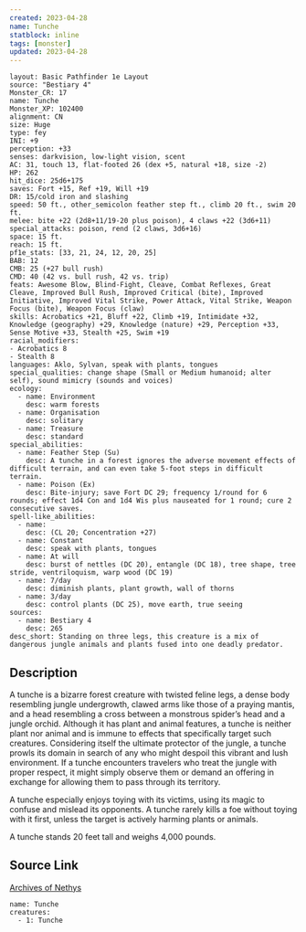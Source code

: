 ```yaml
---
created: 2023-04-28
name: Tunche
statblock: inline
tags: [monster]
updated: 2023-04-28
---
```

```statblock
layout: Basic Pathfinder 1e Layout
source: "Bestiary 4"
Monster_CR: 17
name: Tunche
Monster_XP: 102400
alignment: CN
size: Huge
type: fey
INI: +9
perception: +33
senses: darkvision, low-light vision, scent
AC: 31, touch 13, flat-footed 26 (dex +5, natural +18, size -2)
HP: 262
hit_dice: 25d6+175
saves: Fort +15, Ref +19, Will +19
DR: 15/cold iron and slashing
speed: 50 ft., other_semicolon feather step ft., climb 20 ft., swim 20 ft.
melee: bite +22 (2d8+11/19-20 plus poison), 4 claws +22 (3d6+11)
special_attacks: poison, rend (2 claws, 3d6+16)
space: 15 ft.
reach: 15 ft.
pf1e_stats: [33, 21, 24, 12, 20, 25]
BAB: 12
CMB: 25 (+27 bull rush)
CMD: 40 (42 vs. bull rush, 42 vs. trip)
feats: Awesome Blow, Blind-Fight, Cleave, Combat Reflexes, Great Cleave, Improved Bull Rush, Improved Critical (bite), Improved Initiative, Improved Vital Strike, Power Attack, Vital Strike, Weapon Focus (bite), Weapon Focus (claw)
skills: Acrobatics +21, Bluff +22, Climb +19, Intimidate +32, Knowledge (geography) +29, Knowledge (nature) +29, Perception +33, Sense Motive +33, Stealth +25, Swim +19
racial_modifiers:
- Acrobatics 8
- Stealth 8
languages: Aklo, Sylvan, speak with plants, tongues
special_qualities: change shape (Small or Medium humanoid; alter self), sound mimicry (sounds and voices)
ecology:
  - name: Environment
    desc: warm forests
  - name: Organisation
    desc: solitary
  - name: Treasure
    desc: standard
special_abilities:
  - name: Feather Step (Su)
    desc: A tunche in a forest ignores the adverse movement effects of difficult terrain, and can even take 5-foot steps in difficult terrain.
  - name: Poison (Ex)
    desc: Bite-injury; save Fort DC 29; frequency 1/round for 6 rounds; effect 1d4 Con and 1d4 Wis plus nauseated for 1 round; cure 2 consecutive saves.
spell-like_abilities:
  - name:
    desc: (CL 20; Concentration +27)
  - name: Constant
    desc: speak with plants, tongues
  - name: At will
    desc: burst of nettles (DC 20), entangle (DC 18), tree shape, tree stride, ventriloquism, warp wood (DC 19)
  - name: 7/day
    desc: diminish plants, plant growth, wall of thorns
  - name: 3/day
    desc: control plants (DC 25), move earth, true seeing
sources:
  - name: Bestiary 4
    desc: 265
desc_short: Standing on three legs, this creature is a mix of dangerous jungle animals and plants fused into one deadly predator.
```
## Description
A tunche is a bizarre forest creature with twisted feline legs, a dense body resembling jungle undergrowth, clawed arms like those of a praying mantis, and a head resembling a cross between a monstrous spider’s head and a jungle orchid. Although it has plant and animal features, a tunche is neither plant nor animal and is immune to effects that specifically target such creatures. Considering itself the ultimate protector of the jungle, a tunche prowls its domain in search of any who might despoil this vibrant and lush environment. If a tunche encounters travelers who treat the jungle with proper respect, it might simply observe them or demand an offering in exchange for allowing them to pass through its territory.

A tunche especially enjoys toying with its victims, using its magic to confuse and mislead its opponents. A tunche rarely kills a foe without toying with it first, unless the target is actively harming plants or animals.

A tunche stands 20 feet tall and weighs 4,000 pounds.
## Source Link
[Archives of Nethys](https://aonprd.com/MonsterDisplay.aspx?ItemName=Tunche)
```encounter-table
name: Tunche
creatures:
  - 1: Tunche
```
